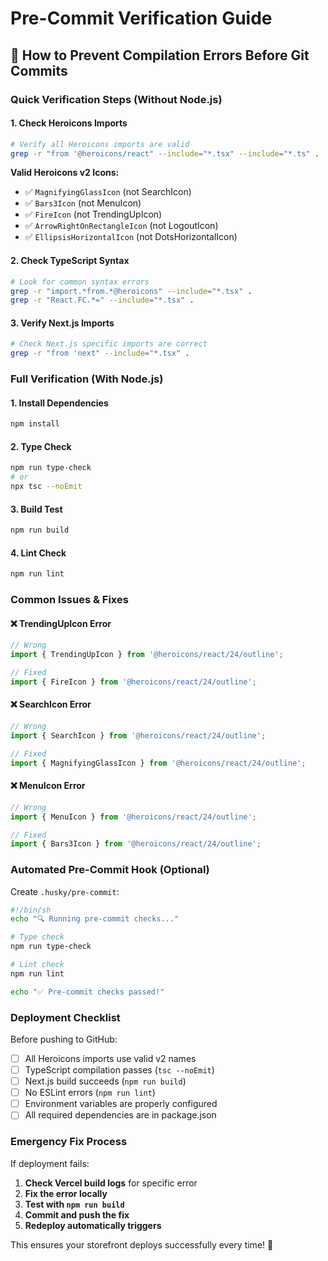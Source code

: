 # Pre-Commit Verification Guide

## 🔧 How to Prevent Compilation Errors Before Git Commits

### Quick Verification Steps (Without Node.js)

#### 1. **Check Heroicons Imports**
```bash
# Verify all Heroicons imports are valid
grep -r "from '@heroicons/react" --include="*.tsx" --include="*.ts" .
```

**Valid Heroicons v2 Icons:**
- ✅ `MagnifyingGlassIcon` (not SearchIcon)
- ✅ `Bars3Icon` (not MenuIcon) 
- ✅ `FireIcon` (not TrendingUpIcon)
- ✅ `ArrowRightOnRectangleIcon` (not LogoutIcon)
- ✅ `EllipsisHorizontalIcon` (not DotsHorizontalIcon)

#### 2. **Check TypeScript Syntax**
```bash
# Look for common syntax errors
grep -r "import.*from.*@heroicons" --include="*.tsx" .
grep -r "React.FC.*=" --include="*.tsx" .
```

#### 3. **Verify Next.js Imports**
```bash
# Check Next.js specific imports are correct
grep -r "from 'next" --include="*.tsx" .
```

### Full Verification (With Node.js)

#### 1. **Install Dependencies**
```bash
npm install
```

#### 2. **Type Check**
```bash
npm run type-check
# or
npx tsc --noEmit
```

#### 3. **Build Test**
```bash
npm run build
```

#### 4. **Lint Check**
```bash
npm run lint
```

### Common Issues & Fixes

#### ❌ **TrendingUpIcon Error**
```typescript
// Wrong
import { TrendingUpIcon } from '@heroicons/react/24/outline';

// Fixed
import { FireIcon } from '@heroicons/react/24/outline';
```

#### ❌ **SearchIcon Error**
```typescript  
// Wrong
import { SearchIcon } from '@heroicons/react/24/outline';

// Fixed
import { MagnifyingGlassIcon } from '@heroicons/react/24/outline';
```

#### ❌ **MenuIcon Error**
```typescript
// Wrong
import { MenuIcon } from '@heroicons/react/24/outline';

// Fixed  
import { Bars3Icon } from '@heroicons/react/24/outline';
```

### Automated Pre-Commit Hook (Optional)

Create `.husky/pre-commit`:
```bash
#!/bin/sh
echo "🔍 Running pre-commit checks..."

# Type check
npm run type-check

# Lint check  
npm run lint

echo "✅ Pre-commit checks passed!"
```

### Deployment Checklist

Before pushing to GitHub:
- [ ] All Heroicons imports use valid v2 names
- [ ] TypeScript compilation passes (`tsc --noEmit`)
- [ ] Next.js build succeeds (`npm run build`)
- [ ] No ESLint errors (`npm run lint`)
- [ ] Environment variables are properly configured
- [ ] All required dependencies are in package.json

### Emergency Fix Process

If deployment fails:
1. **Check Vercel build logs** for specific error
2. **Fix the error locally**
3. **Test with `npm run build`**
4. **Commit and push the fix**
5. **Redeploy automatically triggers**

This ensures your storefront deploys successfully every time! 🚀